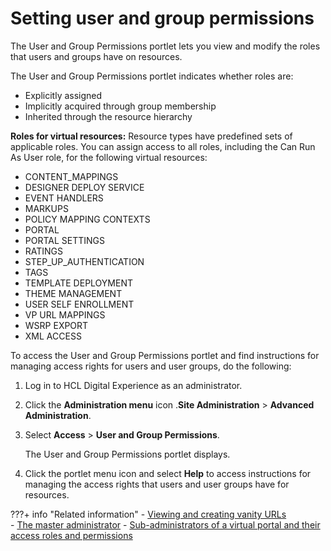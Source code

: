 # Setting user and group permissions

The User and Group Permissions portlet lets you view and modify the roles that users and groups have on resources.

The User and Group Permissions portlet indicates whether roles are:

-   Explicitly assigned
-   Implicitly acquired through group membership
-   Inherited through the resource hierarchy

**Roles for virtual resources:** Resource types have predefined sets of applicable roles. You can assign access to all roles, including the Can Run As User role, for the following virtual resources:

-   CONTENT\_MAPPINGS
-   DESIGNER DEPLOY SERVICE
-   EVENT HANDLERS
-   MARKUPS
-   POLICY MAPPING CONTEXTS
-   PORTAL
-   PORTAL SETTINGS
-   RATINGS
-   STEP\_UP\_AUTHENTICATION
-   TAGS
-   TEMPLATE DEPLOYMENT
-   THEME MANAGEMENT
-   USER SELF ENROLLMENT
-   VP URL MAPPINGS
-   WSRP EXPORT
-   XML ACCESS

To access the User and Group Permissions portlet and find instructions for managing access rights for users and user groups, do the following:

1.  Log in to HCL Digital Experience as an administrator.

2.  Click the **Administration menu** icon .**Site Administration** \> **Advanced Administration**.

3.  Select **Access** \> **User and Group Permissions**.

    The User and Group Permissions portlet displays.

4.  Click the portlet menu icon and select **Help** to access instructions for managing the access rights that users and user groups have for resources.



???+ info "Related information"
    - [Viewing and creating vanity URLs](../../../../../../manage_content/wcm_delivery/vanity_url/van_url_create.md)    
    - [The master administrator](../../../../../../build_sites/virtual_portal/vp_planning/vp_roles/advppln_roles_mastr_adm.md)
    - [Sub-administrators of a virtual portal and their access roles and permissions](../../../../../../build_sites/virtual_portal/vp_planning/vp_roles/advppln_roles_subadm.md)

